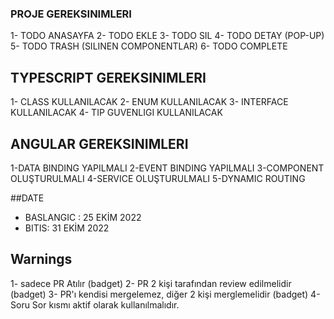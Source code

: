 ### PROJE GEREKSINIMLERI
 1- TODO ANASAYFA
 2- TODO EKLE
 3- TODO SIL
 4- TODO DETAY (POP-UP)
 5- TODO TRASH (SILINEN COMPONENTLAR)
 6- TODO COMPLETE

## TYPESCRIPT GEREKSINIMLERI
 1- CLASS KULLANILACAK
 2- ENUM KULLANILACAK
 3- INTERFACE KULLANILACAK
 4- TIP GUVENLIGI KULLANILACAK
 
## ANGULAR GEREKSINIMLERI
 1-DATA BINDING YAPILMALI
 2-EVENT BINDING YAPILMALI
 3-COMPONENT OLUŞTURULMALI
 4-SERVICE OLUŞTURULMALI
 5-DYNAMIC ROUTING
 
 
##DATE
 - BASLANGIC : 25 EKİM 2022
 - BITIS: 31 EKİM 2022
 
 
## Warnings

 1- sadece PR Atılır (badget)
 2- PR 2 kişi tarafından review edilmelidir (badget)
 3- PR'ı kendisi mergelemez, diğer 2 kişi merglemelidir (badget)
 4- Soru Sor kısmı aktif olarak kullanılmalıdır.

